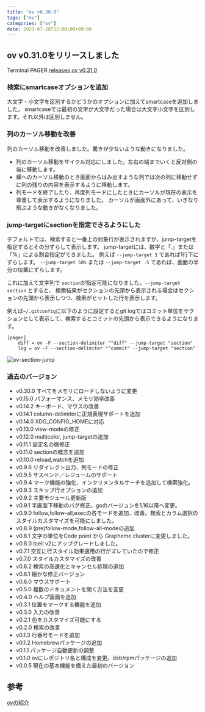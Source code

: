 ```yaml
---
title: "ov v0.30.0"
tags: ["ov"]
categories: ["ov"]
date: 2023-07-20T12:00:00+09:00
---
```

## ov v0.31.0をリリースしました

Terminal PAGER [releases ov v0.31.0](https://github.com/noborus/ov/releases/tag/v0.31.0)

### 検索にsmartcaseオプションを追加

大文字・小文字を区別するかどうかのオプションに加えてsmartcaseを追加しました。
smartcaseでは最初の文字が大文字だった場合は大文字小文字を区別します。それ以外は区別しません。

### 列のカーソル移動を改善

列のカーソル移動を改善しました。驚きが少ないような動きになりました。

* 列のカーソル移動をサイクル対応にしました。左右の端までいくと反対側の端に移動します。
* 横へのカーソル移動のとき画面からはみ出すような列では次の列に移動せずに列の残りの内容を表示するように移動します。
* 列モードを終了したり、再度列モードにしたときにカーソルが現在の表示を尊重して表示するようになりました。
  カーソルが画面外にあって、いきなり飛ぶような動きがなくなりました。

### jump-targetにsectionを指定できるようにした

デフォルトでは、検索すると一番上の対象行が表示されますが、jump-targetを指定するとその分ずらして表示します。
jump-targetには、数字と「.」または「%」による割合指定ができました。
例えば `--jump-target 1` であれば1行下にずらします。
`--jump-target 50%` または `--jump-target .5`  であれば、画面の半分の位置にずらします。

これに加えて文字列で `section`が指定可能になりました。`--jump-target section` とすると、
検索結果がセクションの先頭から表示される場合はセクションの先頭から表示しつつ、検索がヒットした行を表示します。

例えば`~/.gitconfig`に以下のように設定するとgit logではコミット単位をサクションとして表示して、検索するとコミットの先頭から表示できるようになります。

```gitconfig
[pager]
	diff = ov -F --section-delimiter "^diff" --jump-target "section"
	log = ov -F --section-delimiter "^commit" --jump-target "section"
```

![ov-section-jump](/ov/ov-section-jump.gif)

### 過去のバージョン

* v0.30.0 すべてをメモリにロードしないように変更
* v0.15.0 パフォーマンス、メモリ効率改善
* v0.14.2 キーボード、マウスの改善
* v0.14.1 column-delimiterに正規表現サポートを追加
* v0.14.0 XDG_CONFIG_HOMEに対応
* v0.13.0 view-modeの修正
* v0.12.0 multicolor, jump-targetの追加
* v0.11.1 設定名の微修正
* v0.11.0 sectionの概念を追加
* v0.10.0 reload,watchを追加
* v0.9.6 リダイレクト出力、列モードの修正
* v0.9.5 サスペンド／レジュームのサポート
* v0.9.4 マーク機能の強化、インクリメンタルサーチを追加して検索強化。
* v0.9.3 スキップ行オプションの追加
* v0.9.2 主要モジュール更新版
* v0.9.1 半画面下移動のバグ修正。goのバージョンを1.16以降へ変更。
* v0.9.0 follow,follow-all,execの各モードを追加、改善。検索とカラム選択のスタイルカスタマイズを可能にしました。
* v0.8.9 (pre)follow-mode,follow-all-modeの追加
* v0.8.1 文字の単位をCode point から Grapheme clusterに変更しました。
* v0.8.0 tcell v2にアップグレードしました。
* v0.7.1 交互に行スタイル効果適用の行がズレていたので修正
* v0.7.0 スタイルカスタマイズの改善
* v0.6.2 検索の高速化とキャンセル処理の追加
* v0.6.1 細かな修正バージョン
* v0.6.0 マウスサポート
* v0.5.0 複数のドキュメントを開く方法を変更
* v0.4.0 ヘルプ画面を追加
* v0.3.1 位置をマークする機能を追加
* v0.3.0 入力の改善
* v0.2.1 色をカスタマイズ可能にする
* v0.2.0 検索の改善
* v0.1.3 行番号モードを追加
* v0.1.2 Homebrewパッケージの追加
* v0.1.1 パッケージ自動更新の調整
* v0.1.0 ovにレポジトリ名と構成を変更。deb/rpmパッケージの追加
* v0.0.5 現在の基本機能を備えた最初のバージョン

## 参考

[ovの紹介](/ov/)
